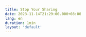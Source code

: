 ```yaml
---
title: Stop Your Sharing
date: 2023-11-14T21:29:00.000+08:00
lang: en
duration: 1min
layout: 'default'
---
```


<Title />


> [!CAUTION]
> In the future, you won't need to share your ideas or use your products at work, because your colleagues simply don't think it's good. They prefer old things and don't have the time to read through the carefully crafted documents you've prepared. They are all old-fashioned.
